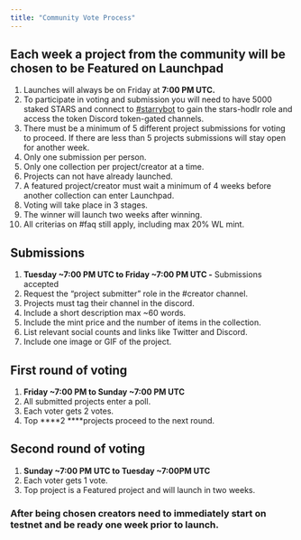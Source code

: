 ```yaml
---
title: "Community Vote Process"
---
```


## Each week a project from the community will be chosen to be Featured on Launchpad

1. Launches will always be on Friday at **7:00 PM UTC.**
2. To participate in voting and submission you will need to have 5000 staked STARS and connect to [#starrybot](https://discord.gg/N9PMNWPcyn) to gain the stars-hodlr role and access the token Discord token-gated channels.
3. There must be a minimum of 5 different project submissions for voting to proceed. If there are less than 5 projects submissions will stay open for another week.
4. Only one submission per person.
5. Only one collection per project/creator at a time.
6. Projects can not have already launched.
7. A featured project/creator must wait a minimum of 4 weeks before another collection can enter Launchpad.
8. Voting will take place in 3 stages.
9. The winner will launch two weeks after winning.
10. All criterias on #faq still apply, including max 20% WL mint.

## Submissions

1. **Tuesday \~7:00 PM UTC to Friday \~7:00 PM UTC -** Submissions accepted
2. Request the “project submitter” role in the #creator channel.
3. Projects must tag their channel in the discord.
4. Include a short description max \~60 words.
5. Include the mint price and the number of items in the collection.
6. List relevant social counts and links like Twitter and Discord.
7. Include one image or GIF of the project.

## First round of voting

1. **Friday \~7:00 PM to Sunday \~7:00 PM UTC**
2. All submitted projects enter a poll.
3. Each voter gets 2 votes.
4. Top \*\*\*\*2 \*\*\*\*projects proceed to the next round.

## Second round of voting

1. **Sunday \~7:00 PM UTC to Tuesday \~7:00PM UTC**
2. Each voter gets 1 vote.
3. Top project is a Featured project and will launch in two weeks.

### After being chosen creators need to immediately start on testnet and be ready one week prior to launch.
